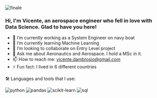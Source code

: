 ![finale](https://github.com/Vincent-Ambrose/Vincent-Ambrose/assets/118930159/09e39958-53e4-4b06-8220-48b6c98f62f9)

### Hi, I'm Vicente, an aerospace engineer who fell in love with Data Science. Glad to have you here!

- 🔭 I’m currently working as a System Engineer on navy boat
- 🌱 I’m currently learning Machine Learning 
- 👯 I’m looking to collaborate on Entry Level project
- 💬 Ask me about Aeronautics and Aerospace. I hold a MSc in it.
- 📫 How to reach me: vicente.dambrosio@gmail.com
- ⚡ Fun fact: I lived in 6 different countries


🛠️ Languages and tools that I use:
<div id="header" align="left">
    <img src="https://img.shields.io/badge/Python-3776AB?style=for-the-badge&logo=python&logoColor=white" alt="python"/>
  </a>
 <img src="https://img.shields.io/badge/Pandas-217346?style=for-the-badge&logo=pandas&logoColor=white" alt="pandas"/>
  </a>
  <img src="https://img.shields.io/badge/scikit--learn-%23F7931E.svg?style=for-the-badge&logo=scikit-learn&logoColor=white" alt="scikit-learn"/>
  </a>
 <img src="https://img.shields.io/badge/SQL-CC2927?style=for-the-badge&logo=microsoft%20sql%20server&logoColor=white" alt="sql"/>
  </a>
</div>
